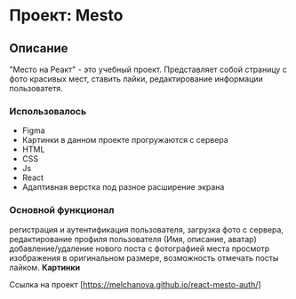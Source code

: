# Проект: Mesto
## Описание
"Место на Реакт" - это учебный проект. Представляет собой страницу с фото красивых мест, ставить лайки, редактирование информации пользоватетя.
### Использовалось
* Figma
* Картинки в данном проекте прогружаются с сервера
* HTML
* CSS
* Js
* React
* Адаптивная верстка под разное расширение экрана
### Основной функционал
регистрация и аутентификация пользователя,
загрузка фото с сервера,
редактирование профиля пользователя (Имя, описание, аватар)
добавление/удаление нового поста с фотографией места 
просмотр изображения в оригинальном размере,
возможность отмечать посты лайком.
**Картинки**

Ссылка на проект [https://melchanova.github.io/react-mesto-auth/]
